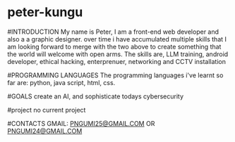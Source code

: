 # peter-kungu
#INTRODUCTION
My name is Peter, I am a front-end web developer and also a a graphic designer. over time i have accumulated multiple skills
that I am looking forward to merge with the two above to create something that the world will welcome with open arms. 
The skills are, LLM training, android developer, ethical hacking, enterprenuer,
networking and CCTV installation

#PROGRAMMING LANGUAGES
The programming languages i've learnt so far are: python, java script, html, css.

#GOALS
create an AI, and sophisticate todays cybersecurity

#project
no current project

#CONTACTS
GMAIL: PNGUMI25@GMAIL.COM OR PNGUMI24@GMAIL.COM
